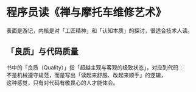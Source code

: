 # 程序员读《禅与摩托车维修艺术》

表面是游记，内核是对「工匠精神」和「认知本质」的探讨，很适合技术人读。

## 「良质」与代码质量
书中的「良质（Quality）」指「超越主观与客观的极致状态」，对应到代码：  
不是机械遵守规范，而是写出「读起来舒服、改起来顺手」的逻辑，  
这种感觉，只有对代码有敬畏心的人才能体会。